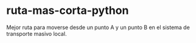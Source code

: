 # ruta-mas-corta-python
Mejor ruta para moverse desde un punto A y un punto B en el sistema de transporte masivo local.
